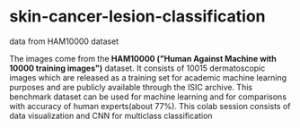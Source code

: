 # skin-cancer-lesion-classification
data from HAM10000 dataset

The images come from the **HAM10000 ("Human Against Machine with 10000 training images")** dataset. It consists of 10015 dermatoscopic images which are released as a training set for academic machine learning purposes and are publicly available through the ISIC archive. 
This benchmark dataset can be used for machine learning and for comparisons with accuracy of human experts(about 77%). 
This colab session consists of data visualization and CNN for multiclass classification
